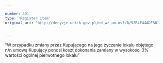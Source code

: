 ```yaml
---

number: 891
type: 'Register item'
original_uri: 'http://decyzje.uokik.gov.pl/nd_wz_um.nsf/0/52B4F44ADE803EBDC12572DD00329727?OpenDocument'


---
```


“W przypadku zmiany przez Kupującego na jego życzenie lokalu objętego n/n umową Kupujący ponosi koszt dokonania zamiany w wysokości 3% wartości ogólnej pierwotnego lokalu”
